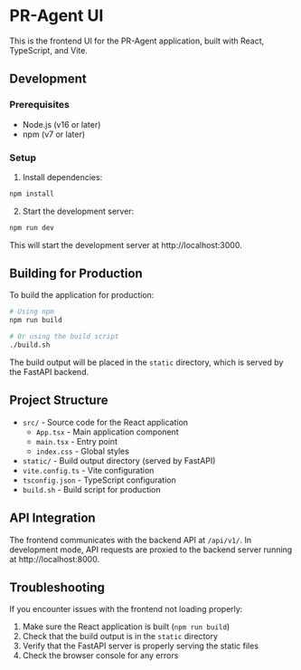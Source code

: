 # PR-Agent UI

This is the frontend UI for the PR-Agent application, built with React, TypeScript, and Vite.

## Development

### Prerequisites

- Node.js (v16 or later)
- npm (v7 or later)

### Setup

1. Install dependencies:

```bash
npm install
```

2. Start the development server:

```bash
npm run dev
```

This will start the development server at http://localhost:3000.

## Building for Production

To build the application for production:

```bash
# Using npm
npm run build

# Or using the build script
./build.sh
```

The build output will be placed in the `static` directory, which is served by the FastAPI backend.

## Project Structure

- `src/` - Source code for the React application
  - `App.tsx` - Main application component
  - `main.tsx` - Entry point
  - `index.css` - Global styles
- `static/` - Build output directory (served by FastAPI)
- `vite.config.ts` - Vite configuration
- `tsconfig.json` - TypeScript configuration
- `build.sh` - Build script for production

## API Integration

The frontend communicates with the backend API at `/api/v1/`. In development mode, API requests are proxied to the backend server running at http://localhost:8000.

## Troubleshooting

If you encounter issues with the frontend not loading properly:

1. Make sure the React application is built (`npm run build`)
2. Check that the build output is in the `static` directory
3. Verify that the FastAPI server is properly serving the static files
4. Check the browser console for any errors

